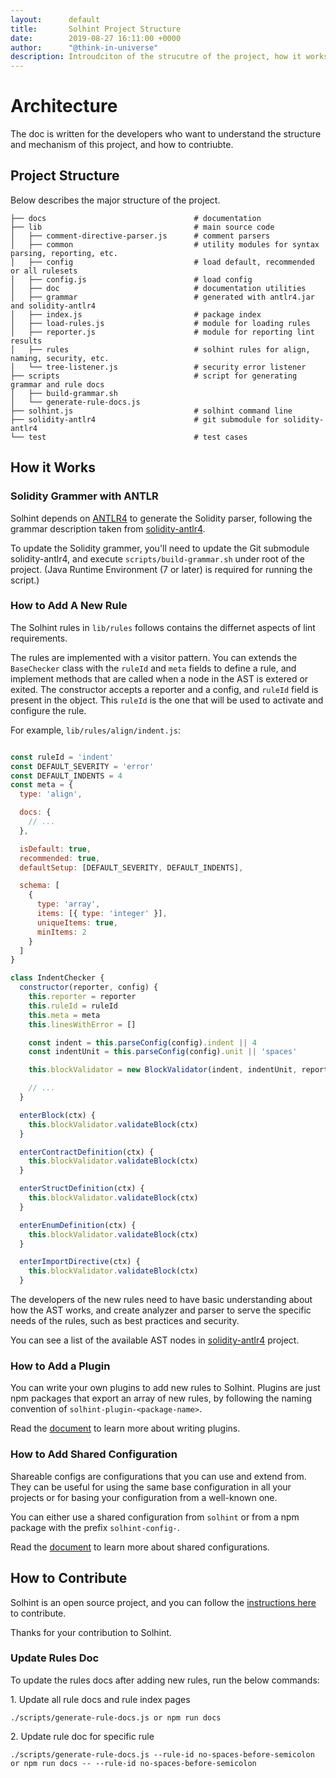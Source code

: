 ```yaml
---
layout:      default
title:       Solhint Project Structure
date:        2019-08-27 16:11:00 +0000
author:      "@think-in-universe"
description: Introudciton of the strucutre of the project, how it works, and how to add new rules, etc.
---
```



# Architecture

The doc is written for the developers who want to understand the structure and mechanism of this project, and how to contriubte.


## Project Structure

Below describes the major structure of the project.

```
├── docs                                 # documentation
├── lib                                  # main source code
│   ├── comment-directive-parser.js      # comment parsers
│   ├── common                           # utility modules for syntax parsing, reporting, etc.
│   ├── config                           # load default, recommended or all rulesets
│   ├── config.js                        # load config
│   ├── doc                              # documentation utilities
│   ├── grammar                          # generated with antlr4.jar and solidity-antlr4
│   ├── index.js                         # package index
│   ├── load-rules.js                    # module for loading rules
│   ├── reporter.js                      # module for reporting lint results
│   ├── rules                            # solhint rules for align, naming, security, etc.
│   └── tree-listener.js                 # security error listener
├── scripts                              # script for generating grammar and rule docs
│   ├── build-grammar.sh
│   └── generate-rule-docs.js
├── solhint.js                           # solhint command line
├── solidity-antlr4                      # git submodule for solidity-antlr4
└── test                                 # test cases
```

## How it Works

### Solidity Grammer with ANTLR

Solhint depends on [ANTLR4](http://www.antlr.org/) to generate the Solidity parser, following the grammar description taken from
[solidity-antlr4](https://github.com/solidityj/solidity-antlr4).

To update the Solidity grammer, you'll need to update the Git submodule solidity-antlr4, and execute `scripts/build-grammar.sh` under root of the project. (Java Runtime Environment (7 or later) is required for running the script.)

### How to Add A New Rule

The Solhint rules in `lib/rules` follows contains the differnet aspects of lint requirements.

The rules are implemented with a visitor pattern. You can extends the `BaseChecker` class with the `ruleId` and `meta` fields to define a rule, and implement methods that are called when a node in the AST is extered or exited. The constructor accepts a reporter and a config, and `ruleId` field is present in the object. This `ruleId` is the one that will be used to activate and configure the rule.

For example, `lib/rules/align/indent.js`:

```javascript

const ruleId = 'indent'
const DEFAULT_SEVERITY = 'error'
const DEFAULT_INDENTS = 4
const meta = {
  type: 'align',

  docs: {
    // ...
  },

  isDefault: true,
  recommended: true,
  defaultSetup: [DEFAULT_SEVERITY, DEFAULT_INDENTS],

  schema: [
    {
      type: 'array',
      items: [{ type: 'integer' }],
      uniqueItems: true,
      minItems: 2
    }
  ]
}

class IndentChecker {
  constructor(reporter, config) {
    this.reporter = reporter
    this.ruleId = ruleId
    this.meta = meta
    this.linesWithError = []

    const indent = this.parseConfig(config).indent || 4
    const indentUnit = this.parseConfig(config).unit || 'spaces'

    this.blockValidator = new BlockValidator(indent, indentUnit, reporter, this.ruleId)

    // ...
  }

  enterBlock(ctx) {
    this.blockValidator.validateBlock(ctx)
  }

  enterContractDefinition(ctx) {
    this.blockValidator.validateBlock(ctx)
  }

  enterStructDefinition(ctx) {
    this.blockValidator.validateBlock(ctx)
  }

  enterEnumDefinition(ctx) {
    this.blockValidator.validateBlock(ctx)
  }

  enterImportDirective(ctx) {
    this.blockValidator.validateBlock(ctx)
  }

```

The developers of the new rules need to have basic understanding about how the AST works, and create analyzer and parser to serve the specific needs of the rules, such as best practices and security.

You can see a list of the available AST nodes in [solidity-antlr4](https://github.com/solidityj/solidity-antlr4/blob/master/Solidity.g4) project.


### How to Add a Plugin

You can write your own plugins to add new rules to Solhint. Plugins are just npm packages that export an array of new rules, by following the naming convention of `solhint-plugin-<package-name>`.

Read the [document](https://github.com/protofire/solhint/blob/master/docs/writing-plugins.md) to learn more about writing plugins.


### How to Add Shared Configuration

Shareable configs are configurations that you can use and extend from. They can be useful for using the same base configuration in all your projects or for basing your configuration from a well-known one.

You can either use a shared configuration from `solhint` or from a npm package with the prefix `solhint-config-`.

Read the [document](https://github.com/protofire/solhint/blob/master/docs/shareable-configs.md) to learn more about shared configurations.


## How to Contribute

Solhint is an open source project, and you can follow the [instructions here](https://github.com/protofire/solhint/blob/master/docs/contributing.md) to contribute.

Thanks for your contribution to Solhint.

### Update Rules Doc

To update the rules docs after adding new rules, run the below commands:

1\. Update all rule docs and rule index pages

`./scripts/generate-rule-docs.js or npm run docs`

2\. Update rule doc for specific rule

`./scripts/generate-rule-docs.js --rule-id no-spaces-before-semicolon or npm run docs -- --rule-id no-spaces-before-semicolon`
